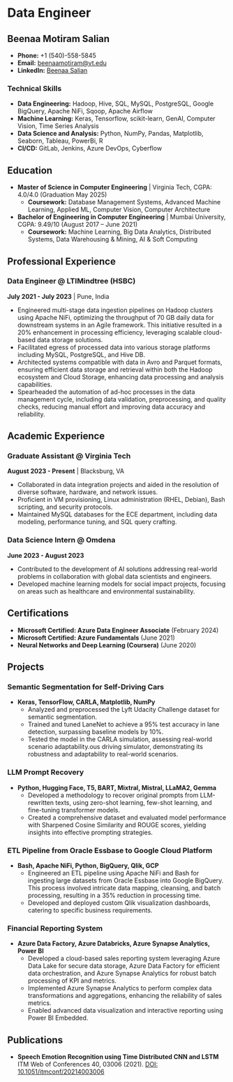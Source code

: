 # Data Engineer

## Beenaa Motiram Salian
- **Phone:** +1 (540)-558-5845
- **Email:** beenaamotiram@vt.edu
- **LinkedIn:** [Beenaa Salian](https://www.linkedin.com/in/beenaasalian/)

### Technical Skills
- **Data Engineering:** Hadoop, Hive, SQL, MySQL, PostgreSQL, Google BigQuery, Apache NiFi, Sqoop, Apache Airflow
- **Machine Learning:** Keras, Tensorflow, scikit-learn, GenAI, Computer Vision, Time Series Analysis
- **Data Science and Analysis:** Python, NumPy, Pandas, Matplotlib, Seaborn, Tableau, PowerBi, R
- **CI/CD:** GitLab, Jenkins, Azure DevOps, Cyberflow

## Education
- **Master of Science in Computer Engineering** | Virginia Tech, CGPA: 4.0/4.0 (Graduation May 2025)
  - **Coursework:** Database Management Systems, Advanced Machine Learning, Applied ML, Computer Vision, Computer Architecture
- **Bachelor of Engineering in Computer Engineering** | Mumbai University, CGPA: 9.49/10 (August 2017 – June 2021)
  - **Coursework:** Machine Learning, Big Data Analytics, Distributed Systems, Data Warehousing & Mining, AI & Soft Computing

## Professional Experience

### Data Engineer @ LTIMindtree (HSBC)
**July 2021 - July 2023** | Pune, India
- Engineered multi-stage data ingestion pipelines on Hadoop clusters using Apache NiFi, optimizing the throughput of 70 GB daily data for downstream systems in an Agile framework. This initiative resulted in a 20% enhancement in processing efficiency, leveraging scalable cloud-based data storage solutions.
- Facilitated egress of processed data into various storage platforms including MySQL, PostgreSQL, and Hive DB.
- Architected systems compatible with data in Avro and Parquet formats, ensuring efficient data storage and retrieval within both the Hadoop ecosystem and Cloud Storage, enhancing data processing and analysis capabilities.
- Spearheaded the automation of ad-hoc processes in the data management cycle, including data validation, preprocessing, and quality checks, reducing manual effort and improving data accuracy and reliability.
## Academic Experience
### Graduate Assistant @ Virginia Tech
**August 2023 - Present** | Blacksburg, VA
- Collaborated in data integration projects and aided in the resolution of diverse software, hardware, and network issues.
- Proficient in VM provisioning, Linux administration (RHEL, Debian), Bash scripting, and security protocols.
- Maintained MySQL databases for the ECE department, including data modeling, performance tuning, and SQL query crafting.

### Data Science Intern @ Omdena
**June 2023 - August 2023**
- Contributed to the development of AI solutions addressing real-world problems in collaboration with global data scientists and engineers.
- Developed machine learning models for social impact projects, focusing on areas such as healthcare and environmental sustainability.

## Certifications
- **Microsoft Certified: Azure Data Engineer Associate** (February 2024)
- **Microsoft Certified: Azure Fundamentals** (June 2021)
- **Neural Networks and Deep Learning (Coursera)** (June 2020)

## Projects

### Semantic Segmentation for Self-Driving Cars
- **Keras, TensorFlow, CARLA, Matplotlib, NumPy**
	- Analyzed and preprocessed the Lyft Udacity Challenge dataset for semantic segmentation.
	- Trained and tuned LaneNet to achieve a 95% test accuracy in lane detection, surpassing baseline models by 10%.
	- Tested the model in the CARLA simulation, assessing real-world scenario adaptability.ous driving simulator, demonstrating its robustness and adaptability to real-world scenarios.

### LLM Prompt Recovery
- **Python, Hugging Face, T5, BART, Mixtral, Mistral, LLaMA2, Gemma**
	- Developed a methodology to recover original prompts from LLM-rewritten texts, using zero-shot learning, few-shot learning, and fine-tuning transformer models.
	- Created a comprehensive dataset and evaluated model performance with Sharpened Cosine Similarity and ROUGE scores, yielding insights into effective prompting strategies.

### ETL Pipeline from Oracle Essbase to Google Cloud Platform
- **Bash, Apache NiFi, Python, BigQuery, Qlik, GCP**
	- Engineered an ETL pipeline using Apache NiFi and Bash for ingesting large datasets from Oracle Essbase into Google BigQuery. This process involved intricate data mapping, cleansing, and batch processing, resulting in a 35% reduction in processing time.
	- Developed and deployed custom Qlik visualization dashboards, catering to specific business requirements.

### Financial Reporting System
- **Azure Data Factory, Azure Databricks, Azure Synapse Analytics, Power BI**
	- Developed a cloud-based sales reporting system leveraging Azure Data Lake for secure data storage, Azure Data Factory for efficient data orchestration, and Azure Synapse Analytics for robust batch processing of KPI and metrics.
	- Implemented Azure Synapse Analytics to perform complex data transformations and aggregations, enhancing the reliability of sales metrics. 
	- Enabled advanced data visualization and interactive reporting using Power BI Embedded.

## Publications
- **Speech Emotion Recognition using Time Distributed CNN and LSTM** ITM Web of Conferences 40, 03006 (2021). [DOI: 10.1051/itmconf/20214003006](https://doi.org/10.1051/itmconf/20214003006)

